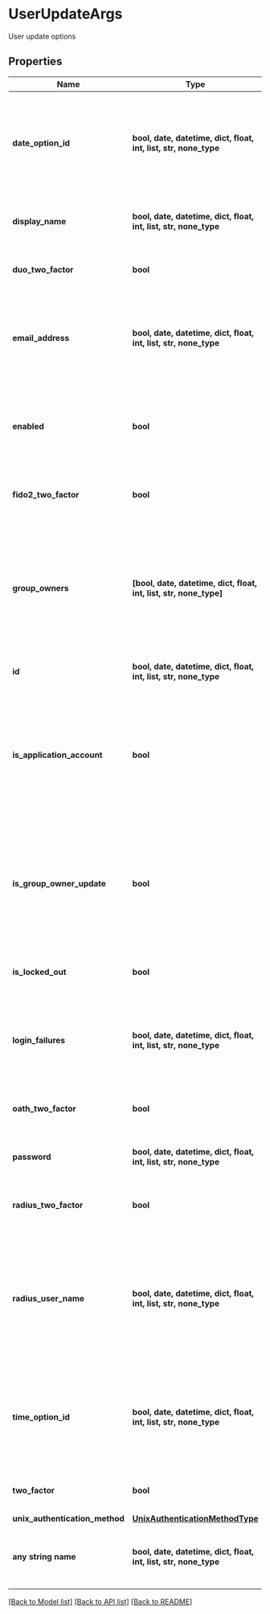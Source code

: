 # UserUpdateArgs

User update options

## Properties
Name | Type | Description | Notes
------------ | ------------- | ------------- | -------------
**date_option_id** | **bool, date, datetime, dict, float, int, list, str, none_type** | The id of the date format to use when displaying dates to this user. These options are defined in Admin &gt; Configuration. | [optional] 
**display_name** | **bool, date, datetime, dict, float, int, list, str, none_type** | The user’s name as displayed in the user interface. | [optional] 
**duo_two_factor** | **bool** | Whether Duo two-factor authentication is enabled. | [optional] 
**email_address** | **bool, date, datetime, dict, float, int, list, str, none_type** | The user&#39;s email address. Used by the system to send reports, access requests, and other notifications. | [optional] 
**enabled** | **bool** | Whether the user account is enabled. Disabled users are unable to log in and do not consume a user license. | [optional] 
**fido2_two_factor** | **bool** | Whether FIDO2 two-factor authentication is enabled. | [optional] 
**group_owners** | **[bool, date, datetime, dict, float, int, list, str, none_type]** | A list of group ids for the groups that can manage this user. If not set, the user is managed by all users with the ‘Administer Users’ role permission. | [optional] 
**id** | **bool, date, datetime, dict, float, int, list, str, none_type** | User ID. Must match ID in path. | [optional] 
**is_application_account** | **bool** | Whether this is an application account. Application accounts are used for automation, cannot log in using the UI, and do not consume a user license. | [optional] 
**is_group_owner_update** | **bool** | Whether the user is managed by the groups specified in GroupOwners or is managed by all users with the ‘Administer Users’ role permission. | [optional] 
**is_locked_out** | **bool** | Whether the user is locked out. A locked out user cannot log in. | [optional] 
**login_failures** | **bool, date, datetime, dict, float, int, list, str, none_type** | Number of login failures to allow before the account is locked out. Set to 0 for unlimited login attempts. | [optional] 
**oath_two_factor** | **bool** | Whether OATH two-factor authentication is enabled. | [optional] 
**password** | **bool, date, datetime, dict, float, int, list, str, none_type** | The password used by local accounts to log in. | [optional] 
**radius_two_factor** | **bool** | Whether RADIUS two-factor authentication is enabled. | [optional] 
**radius_user_name** | **bool, date, datetime, dict, float, int, list, str, none_type** | When a user account uses RADIUS two-factor authentication, this property is the user name of the RADIUS account used to authenticate this user. | [optional] 
**time_option_id** | **bool, date, datetime, dict, float, int, list, str, none_type** | The id of the time format to use when displaying times to this user. These options are defined in Admin &gt; Configuration. | [optional] 
**two_factor** | **bool** | Whether two-factor authentication is enabled. | [optional] 
**unix_authentication_method** | [**UnixAuthenticationMethodType**](UnixAuthenticationMethodType.md) |  | [optional] 
**any string name** | **bool, date, datetime, dict, float, int, list, str, none_type** | any string name can be used but the value must be the correct type | [optional]

[[Back to Model list]](../README.md#documentation-for-models) [[Back to API list]](../README.md#documentation-for-api-endpoints) [[Back to README]](../README.md)


